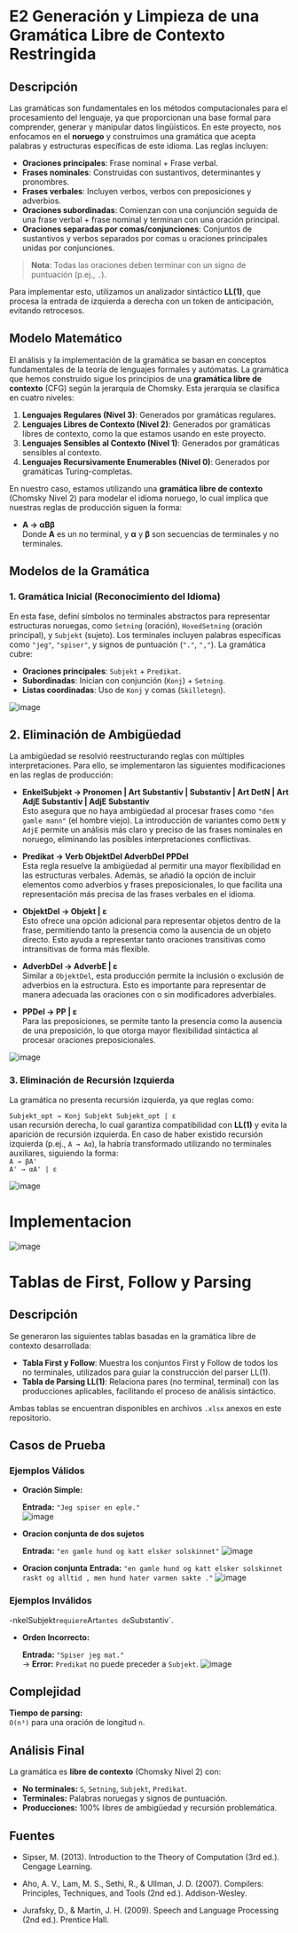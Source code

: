 # E2 Generación y Limpieza de una Gramática Libre de Contexto Restringida

## Descripción

Las gramáticas son fundamentales en los métodos computacionales para el procesamiento del lenguaje, ya que proporcionan una base formal para comprender, generar y manipular datos lingüísticos. En este proyecto, nos enfocamos en el **noruego** y construimos una gramática que acepta palabras y estructuras específicas de este idioma. Las reglas incluyen:

- **Oraciones principales**: Frase nominal + Frase verbal.
- **Frases nominales**: Construidas con sustantivos, determinantes y pronombres.
- **Frases verbales**: Incluyen verbos, verbos con preposiciones y adverbios.
- **Oraciones subordinadas**: Comienzan con una conjunción seguida de una frase verbal + frase nominal y terminan con una oración principal.
- **Oraciones separadas por comas/conjunciones**: Conjuntos de sustantivos y verbos separados por comas u oraciones principales unidas por conjunciones.

> **Nota**: Todas las oraciones deben terminar con un signo de puntuación (p.ej., `.`).

Para implementar esto, utilizamos un analizador sintáctico **LL(1)**, que procesa la entrada de izquierda a derecha con un token de anticipación, evitando retrocesos.


## Modelo Matemático

El análisis y la implementación de la gramática se basan en conceptos fundamentales de la teoría de lenguajes formales y autómatas. La gramática que hemos construido sigue los principios de una **gramática libre de contexto** (CFG) según la jerarquía de Chomsky. Esta jerarquía se clasifica en cuatro niveles:

1. **Lenguajes Regulares (Nivel 3)**: Generados por gramáticas regulares.
2. **Lenguajes Libres de Contexto (Nivel 2)**: Generados por gramáticas libres de contexto, como la que estamos usando en este proyecto.
3. **Lenguajes Sensibles al Contexto (Nivel 1)**: Generados por gramáticas sensibles al contexto.
4. **Lenguajes Recursivamente Enumerables (Nivel 0)**: Generados por gramáticas Turing-completas.

En nuestro caso, estamos utilizando una **gramática libre de contexto** (Chomsky Nivel 2) para modelar el idioma noruego, lo cual implica que nuestras reglas de producción siguen la forma:

- **A → αBβ**  
  Donde **A** es un no terminal, y **α** y **β** son secuencias de terminales y no terminales. 

## Modelos de la Gramática

### 1. Gramática Inicial (Reconocimiento del Idioma)

En esta fase, definí símbolos no terminales abstractos para representar estructuras noruegas, como `Setning` (oración), `HovedSetning` (oración principal), y `Subjekt` (sujeto). Los terminales incluyen palabras específicas como `"jeg"`, `"spiser"`, y signos de puntuación (`"."`, `","`). La gramática cubre:

- **Oraciones principales**: `Subjekt` + `Predikat`.
- **Subordinadas**: Inician con conjunción (`Konj`) + `Setning`.
- **Listas coordinadas**: Uso de `Konj` y comas (`Skilletegn`).

![image](https://github.com/user-attachments/assets/aef09a47-ffcd-4eba-800c-c3ea51f197fc)


## 2. Eliminación de Ambigüedad

La ambigüedad se resolvió reestructurando reglas con múltiples interpretaciones. Para ello, se implementaron las siguientes modificaciones en las reglas de producción:

- **EnkelSubjekt → Pronomen | Art Substantiv | Substantiv | Art DetN | Art AdjE Substantiv | AdjE Substantiv**  
  Esto asegura que no haya ambigüedad al procesar frases como `"den gamle mann"` (el hombre viejo). La introducción de variantes como `DetN` y `AdjE` permite un análisis más claro y preciso de las frases nominales en noruego, eliminando las posibles interpretaciones conflictivas.

- **Predikat → Verb ObjektDel AdverbDel PPDel**  
  Esta regla resuelve la ambigüedad al permitir una mayor flexibilidad en las estructuras verbales. Además, se añadió la opción de incluir elementos como adverbios y frases preposicionales, lo que facilita una representación más precisa de las frases verbales en el idioma.

- **ObjektDel → Objekt | ε**  
  Esto ofrece una opción adicional para representar objetos dentro de la frase, permitiendo tanto la presencia como la ausencia de un objeto directo. Esto ayuda a representar tanto oraciones transitivas como intransitivas de forma más flexible.

- **AdverbDel → AdverbE | ε**  
  Similar a `ObjektDel`, esta producción permite la inclusión o exclusión de adverbios en la estructura. Esto es importante para representar de manera adecuada las oraciones con o sin modificadores adverbiales.

- **PPDel → PP | ε**  
  Para las preposiciones, se permite tanto la presencia como la ausencia de una preposición, lo que otorga mayor flexibilidad sintáctica al procesar oraciones preposicionales.
  
![image](https://github.com/user-attachments/assets/6253321b-dd89-4e07-b0fe-c89f5e6521e9)



### 3. Eliminación de Recursión Izquierda

La gramática no presenta recursión izquierda, ya que reglas como:

`Subjekt_opt → Konj Subjekt Subjekt_opt | ε`  
usan recursión derecha, lo cual garantiza compatibilidad con **LL(1)** y evita la aparición de recursión izquierda. En caso de haber existido recursión izquierda (p.ej., `A → Aα`), la habría transformado utilizando no terminales auxiliares, siguiendo la forma:  
`A → βA'`  
`A' → αA' | ε`

![image](https://github.com/user-attachments/assets/dcd4d27c-7c57-4b5e-abf9-907140efb20d)


# Implementacion 
![image](https://github.com/user-attachments/assets/1878e736-3171-4267-b672-1efcf7507704)


# Tablas de First, Follow y Parsing

## Descripción

Se generaron las siguientes tablas basadas en la gramática libre de contexto desarrollada:

- **Tabla First y Follow**: Muestra los conjuntos First y Follow de todos los no terminales, utilizados para guiar la construcción del parser LL(1).
- **Tabla de Parsing LL(1)**: Relaciona pares (no terminal, terminal) con las producciones aplicables, facilitando el proceso de análisis sintáctico.

Ambas tablas se encuentran disponibles en archivos `.xlsx` anexos en este repositorio.



## Casos de Prueba

### Ejemplos Válidos

- **Oración Simple:**

  **Entrada:** `"Jeg spiser en eple."`  
  ![image](https://github.com/user-attachments/assets/0f19e2d2-53cf-48bc-9da3-9aedd750220a)


- **Oracion conjunta de dos sujetos**

  **Entrada:** `"en gamle hund og katt elsker solskinnet"`
  ![image](https://github.com/user-attachments/assets/9cf78af6-b38f-4a7e-849f-c7c09946df91)

 - **Oracion conjunta**
   **Entrada:** `"en gamle hund og katt elsker solskinnet raskt og alltid , men hund hater varmen sakte ."`
   ![image](https://github.com/user-attachments/assets/59b1a2f4-d95b-44dc-aaad-240d8ee4f9ec)


### Ejemplos Inválidos

-nkelSubjekt` requiere `Art` antes de `Substantiv`.

- **Orden Incorrecto:**

  **Entrada:** `"Spiser jeg mat."`  
  → **Error:** `Predikat` no puede preceder a `Subjekt`.
  ![image](https://github.com/user-attachments/assets/917b7eac-f88c-47a7-93ac-675b0044fb9c)




## Complejidad

**Tiempo de parsing:**  
`O(n³)` para una oración de longitud `n`.

## Análisis Final

La gramática es **libre de contexto** (Chomsky Nivel 2) con:

- **No terminales:** `S`, `Setning`, `Subjekt`, `Predikat`.
- **Terminales:** Palabras noruegas y signos de puntuación.
- **Producciones:** 100% libres de ambigüedad y recursión problemática.

## Fuentes 
- Sipser, M. (2013). Introduction to the Theory of Computation (3rd ed.). Cengage Learning.

- Aho, A. V., Lam, M. S., Sethi, R., & Ullman, J. D. (2007). Compilers: Principles, Techniques, and Tools (2nd ed.). Addison-Wesley.

- Jurafsky, D., & Martin, J. H. (2009). Speech and Language Processing (2nd ed.). Prentice Hall.
